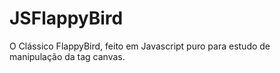 # JSFlappyBird
O Clássico FlappyBird, feito em Javascript puro para estudo de manipulação da tag canvas.
